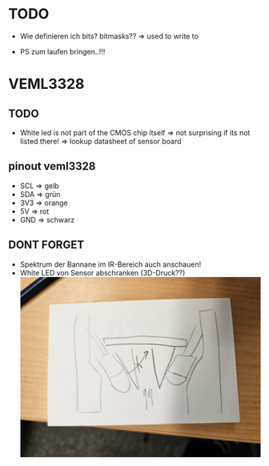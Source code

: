 # TODO

- Wie definieren ich bits? bitmasks?? => used to write to

- PS zum laufen bringen..!!!

# VEML3328

## TODO

- White led is not part of the CMOS chip itself => not surprising if its not listed there! => lookup datasheet of sensor board

## pinout veml3328

- SCL => gelb
- SDA => grün
- 3V3 => orange
- 5V => rot
- GND => schwarz

## DONT FORGET

- Spektrum der Bannane im IR-Bereich auch anschauen!
- White LED von Sensor abschranken (3D-Druck??) ![3D Print](assets/white_led_3dprint.jpg)
